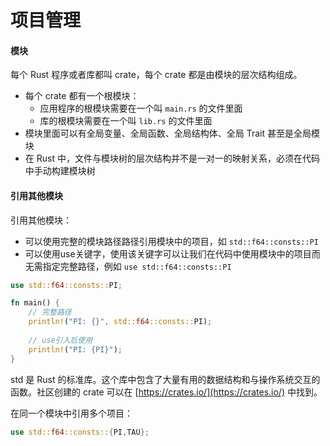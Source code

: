 # 项目管理

#### 模块

每个 Rust 程序或者库都叫 crate，每个 crate 都是由模块的层次结构组成。

+ 每个 crate 都有一个根模块：
  + 应用程序的根模块需要在一个叫 `main.rs` 的文件里面
  + 库的根模块需要在一个叫 `lib.rs` 的文件里面
+ 模块里面可以有全局变量、全局函数、全局结构体、全局 Trait 甚至是全局模块
+ 在 Rust 中，文件与模块树的层次结构并不是一对一的映射关系，必须在代码中手动构建模块树

#### 引用其他模块

引用其他模块：

+ 可以使用完整的模块路径路径引用模块中的项目，如 `std::f64::consts::PI`
+ 可以使用use关键字，使用该关键字可以让我们在代码中使用模块中的项目而无需指定完整路径，例如 `use std::f64::consts::PI`

```rust
use std::f64::consts::PI;

fn main() {
    // 完整路径
    println!("PI: {}", std::f64::consts::PI);
    
    // use引入后使用
    println!("PI: {PI}");
}
```

std 是 Rust 的标准库。这个库中包含了大量有用的数据结构和与操作系统交互的函数。社区创建的 crate 可以在 [https://crates.io/](https://crates.io/) 中找到。

在同一个模块中引用多个项目：

```rust
use std::f64::consts::{PI,TAU};
```

